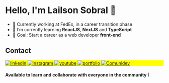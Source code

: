 # Hello, I'm Lailson Sobral 👋

- 👔 Currently working at FedEx, in a career transition phase
- 🌱 I’m currently learning **ReactJS**, **NextJS** and **TypeScript**
- 🚀 Goal: Start a career as a web developer **front-end**

## Contact

<p align="left" style="background:yellow">
<a href="https://www.linkedin.com/in/lailsonsobral/" target="_blank">
  <img align="center" src="https://img.shields.io/badge/-lailsonsobral-1B1B1B?style=flat&logo=linkedin" alt="linkedin"/>
</a>
<a href="https://www.instagram.com/comunidev_oficial/" target="_blank">
 <img align="center" src="https://img.shields.io/badge/-comunidev-1B1B1B?style=flat&logo=instagram" alt="instagram"/>
</a>
<a href="https://www.youtube.com/channel/UCLFzhc-q7wWXsTZlIGakh2w" target="_blank">
 <img align="center" src="https://img.shields.io/badge/-lailsonsobral-1B1B1B?style=flat&logo=youtube" alt="youtube"/>
</a>
<a href="https://portfolio-lailsonlm.vercel.app/" target="_blank">
 <img align="center" src="https://img.shields.io/badge/Portfolio-1B1B1B" alt="portfolio"/>
</a>
<a href="https://comunidev.tech/" target="_blank">
 <img align="center" src="https://img.shields.io/badge/Comunidev-1B1B1B" alt="Comunidev"/>
</a> 
</p>


#### Available to learn and collaborate with everyone in the community :grey_exclamation:
